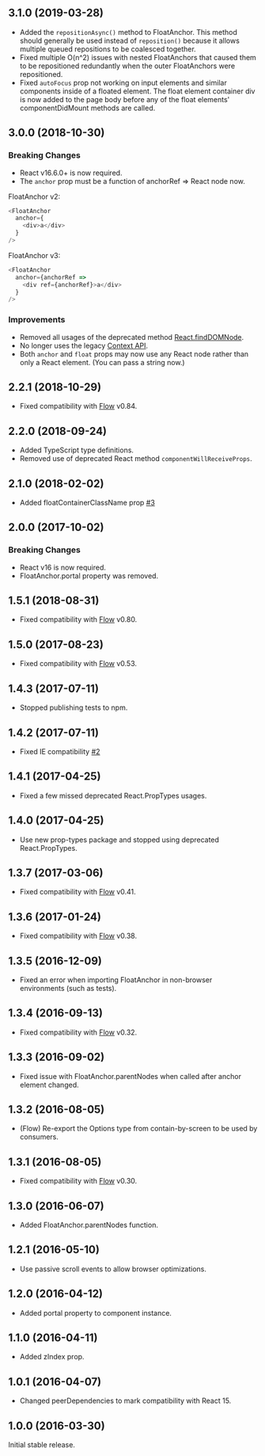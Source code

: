 ## 3.1.0 (2019-03-28)

* Added the `repositionAsync()` method to FloatAnchor. This method should generally be used instead of `reposition()` because it allows multiple queued repositions to be coalesced together.
* Fixed multiple O(n^2) issues with nested FloatAnchors that caused them to be repositioned redundantly when the outer FloatAnchors were repositioned.
* Fixed `autoFocus` prop not working on input elements and similar components inside of a floated element. The float element container div is now added to the page body before any of the float elements' componentDidMount methods are called.

## 3.0.0 (2018-10-30)

### Breaking Changes
* React v16.6.0+ is now required.
* The `anchor` prop must be a function of anchorRef => React node now.

FloatAnchor v2:

```js
<FloatAnchor
  anchor={
    <div>a</div>
  }
/>
```

FloatAnchor v3:

```js
<FloatAnchor
  anchor={anchorRef =>
    <div ref={anchorRef}>a</div>
  }
/>
```

### Improvements
* Removed all usages of the deprecated method
  [React.findDOMNode](https://reactjs.org/docs/react-dom.html#finddomnode).
* No longer uses the legacy [Context API](https://reactjs.org/docs/context.html#legacy-api).
* Both `anchor` and `float` props may now use any React node rather than only a
  React element. (You can pass a string now.)

## 2.2.1 (2018-10-29)

* Fixed compatibility with [Flow](https://flow.org/) v0.84.

## 2.2.0 (2018-09-24)

* Added TypeScript type definitions.
* Removed use of deprecated React method `componentWillReceiveProps`.

## 2.1.0 (2018-02-02)

* Added floatContainerClassName prop [#3](https://github.com/StreakYC/react-float-anchor/pull/3)

## 2.0.0 (2017-10-02)

### Breaking Changes
* React v16 is now required.
* FloatAnchor.portal property was removed.

## 1.5.1 (2018-08-31)

* Fixed compatibility with [Flow](https://flow.org/) v0.80.

## 1.5.0 (2017-08-23)

* Fixed compatibility with [Flow](https://flow.org/) v0.53.

## 1.4.3 (2017-07-11)

* Stopped publishing tests to npm.

## 1.4.2 (2017-07-11)

* Fixed IE compatibility [#2](https://github.com/StreakYC/react-float-anchor/issues/2)

## 1.4.1 (2017-04-25)

* Fixed a few missed deprecated React.PropTypes usages.

## 1.4.0 (2017-04-25)

* Use new prop-types package and stopped using deprecated React.PropTypes.

## 1.3.7 (2017-03-06)

* Fixed compatibility with [Flow](https://flow.org/) v0.41.

## 1.3.6 (2017-01-24)

* Fixed compatibility with [Flow](https://flow.org/) v0.38.

## 1.3.5 (2016-12-09)

* Fixed an error when importing FloatAnchor in non-browser environments (such as tests).

## 1.3.4 (2016-09-13)

* Fixed compatibility with [Flow](https://flow.org/) v0.32.

## 1.3.3 (2016-09-02)

* Fixed issue with FloatAnchor.parentNodes when called after anchor element changed.

## 1.3.2 (2016-08-05)

* (Flow) Re-export the Options type from contain-by-screen to be used by consumers.

## 1.3.1 (2016-08-05)

* Fixed compatibility with [Flow](https://flow.org/) v0.30.

## 1.3.0 (2016-06-07)

* Added FloatAnchor.parentNodes function.

## 1.2.1 (2016-05-10)

* Use passive scroll events to allow browser optimizations.

## 1.2.0 (2016-04-12)

* Added portal property to component instance.

## 1.1.0 (2016-04-11)

* Added zIndex prop.

## 1.0.1 (2016-04-07)

* Changed peerDependencies to mark compatibility with React 15.

## 1.0.0 (2016-03-30)

Initial stable release.
